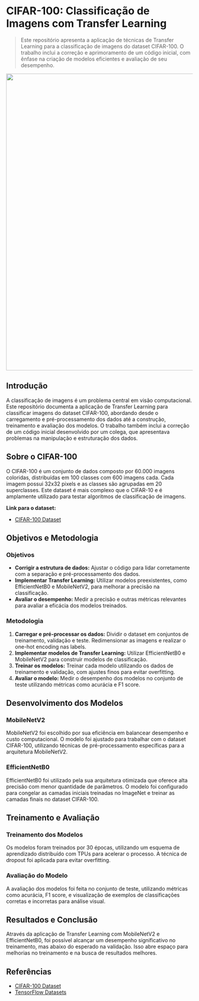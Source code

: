 # CIFAR-100: Classificação de Imagens com Transfer Learning

> Este repositório apresenta a aplicação de técnicas de Transfer Learning para a classificação de imagens do dataset CIFAR-100. O trabalho inclui a correção e aprimoramento de um código inicial, com ênfase na criação de modelos eficientes e avaliação de seu desempenho.

<div align="center"> <img src="https://datarepository.wolframcloud.com/resources/images/69f/69f1e629-81e6-4eaa-998f-f6734fcd2cb3-io-4-o.en.gif" width="800"> </div>

## Introdução

A classificação de imagens é um problema central em visão computacional. Este repositório documenta a aplicação de Transfer Learning para classificar imagens do dataset CIFAR-100, abordando desde o carregamento e pré-processamento dos dados até a construção, treinamento e avaliação dos modelos. O trabalho também inclui a correção de um código inicial desenvolvido por um colega, que apresentava problemas na manipulação e estruturação dos dados.

## Sobre o CIFAR-100

O CIFAR-100 é um conjunto de dados composto por 60.000 imagens coloridas, distribuídas em 100 classes com 600 imagens cada. Cada imagem possui 32x32 pixels e as classes são agrupadas em 20 superclasses. Este dataset é mais complexo que o CIFAR-10 e é amplamente utilizado para testar algoritmos de classificação de imagens.

**Link para o dataset:**

- [CIFAR-100 Dataset](https://www.cs.toronto.edu/~kriz/cifar.html)

## Objetivos e Metodologia

### Objetivos

- **Corrigir a estrutura de dados:** Ajustar o código para lidar corretamente com a separação e pré-processamento dos dados.
- **Implementar Transfer Learning:** Utilizar modelos preexistentes, como EfficientNetB0 e MobileNetV2, para melhorar a precisão na classificação.
- **Avaliar o desempenho:** Medir a precisão e outras métricas relevantes para avaliar a eficácia dos modelos treinados.

### Metodologia

1. **Carregar e pré-processar os dados:** Dividir o dataset em conjuntos de treinamento, validação e teste. Redimensionar as imagens e realizar o one-hot encoding nas labels.
2. **Implementar modelos de Transfer Learning:** Utilizar EfficientNetB0 e MobileNetV2 para construir modelos de classificação.
3. **Treinar os modelos:** Treinar cada modelo utilizando os dados de treinamento e validação, com ajustes finos para evitar overfitting.
4. **Avaliar o modelo:** Medir o desempenho dos modelos no conjunto de teste utilizando métricas como acurácia e F1 score.

## Desenvolvimento dos Modelos

### MobileNetV2

MobileNetV2 foi escolhido por sua eficiência em balancear desempenho e custo computacional. O modelo foi ajustado para trabalhar com o dataset CIFAR-100, utilizando técnicas de pré-processamento específicas para a arquitetura MobileNetV2.

### EfficientNetB0

EfficientNetB0 foi utilizado pela sua arquitetura otimizada que oferece alta precisão com menor quantidade de parâmetros. O modelo foi configurado para congelar as camadas iniciais treinadas no ImageNet e treinar as camadas finais no dataset CIFAR-100.

## Treinamento e Avaliação

### Treinamento dos Modelos

Os modelos foram treinados por 30 épocas, utilizando um esquema de aprendizado distribuído com TPUs para acelerar o processo. A técnica de dropout foi aplicada para evitar overfitting.

### Avaliação do Modelo

A avaliação dos modelos foi feita no conjunto de teste, utilizando métricas como acurácia, F1 score, e visualização de exemplos de classificações corretas e incorretas para análise visual.

## Resultados e Conclusão

Através da aplicação de Transfer Learning com MobileNetV2 e EfficientNetB0, foi possível alcançar um desempenho significativo no treinamento, mas abaixo do esperado na validação. Isso abre espaço para melhorias no treinamento e na busca de resultados melhores.

## Referências

- [CIFAR-100 Dataset](https://www.cs.toronto.edu/~kriz/cifar.html)
- [TensorFlow Datasets](https://www.tensorflow.org/datasets/catalog/cifar100?hl=en)
